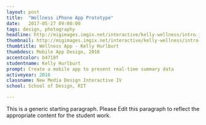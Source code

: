 ```yaml
---
layout: post
title:  "Wellness iPhone App Prototype"
date:   2017-05-27 09:00:00
tags: design, photography
headline: http://migimages.imgix.net/interactive/kelly-wellness/intro.jpg?fm=pjpg&h=400&fit=crop&crop=fp&fp-y=.46&auto=format
thumbnail: http://migimages.imgix.net/interactive/kelly-wellness/intro.jpg?fit=crop&fm=pjpg&q=85&chromasub=444
thumbtitle: Wellness App - Kelly Hurlburt
thumbdesc: Mobile App Design, 2016
accentcolor: b4718f
studentname: Kelly Hurlburt
prompt: Create a mobile app to present real-time summary data
activeyear: 2016
classname: New Media Design Interactive IV
school: School of Design, RIT

---
```


<section>
<p>This is a generic starting paragraph. Please Edit this paragraph to reflect the appropriate content for the student work.</p>
</section>

